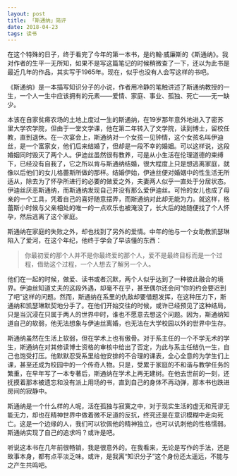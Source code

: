 ```yaml
---
layout: post
title: 「斯通纳」简评
date: 2018-04-23
tags: 读书
---
```


在这个特殊的日子，终于看完了今年的第一本书，是约翰·威廉斯的《斯通纳》。我对作者的生平一无所知，如果不是写这篇笔记的时候稍微查了一下，还以为此书是最近几年的作品，其实写于1965年。现在，似乎也没有人会写这样的书吧。

《斯通纳》是一本描写知识分子的小说，作者用冷静的笔触讲述了斯通纳教授的一生，一个人一生中应该拥有的元素——爱情、家庭、事业、孤独、死亡——无一缺少。

本该在自家贫瘠农场的土地上度过一生的斯通纳，在19岁那年意外地进入了密苏里大学农学院，但由于一堂文学课，他在第二年转入了文学院，读到博士，留校任教，直到退休。在一次宴会上，斯通纳对一个女孩一见钟情，这个女孩名叫伊迪丝，是一个富家女，他们后来结婚了，但却是一段不幸的婚姻。可以这样说，这段婚姻同时毁灭了两个人。伊迪丝虽然很有教养，可是从小生活在伦理道德的束缚下，已经没有自我了，它之所以肯与斯通纳结婚，很大程度上只是想逃离家庭，就像以后他们的女儿格蕾斯所做的那样。结婚伊始，伊迪丝便对婚姻中的性生活无所适从，除去为了怀孕所进行的必要的做爱之外，夫妻两人似乎一直处于分居状态。伊迪丝厌恶斯通纳，而斯通纳发现自己并没有那么爱伊迪丝。可怜的女儿也成了母亲的一个工具，凭着自己的喜好随意摆弄，而斯通纳对此却无能为力。就这样，格蕾斯小时候与父亲相处的唯一的一点欢乐也被淹没了，长大后的她随便找了个人怀孕，然后逃离了这个家庭。

斯通纳在家庭的失败之外，却也找到了另外的爱情。中年的他与一个女助教凯瑟琳陷入了爱河，在这个年纪，他终于学会了早该懂的东西：
>你最初爱的那个人并不是你最终爱的那个人，爱不是最终目标而是一个过程，借助这个过程，一个人想去了解另一个人。

他们在一起的时候，做爱、读书或者沉默，两个人似乎达到了一种彼此融合的境界。伊迪丝知道丈夫的这段外遇，却毫不在乎，甚至偶尔还会问“你的约会要迟到了吧”这样的问题。然而，斯通纳在系里的仇敌却要借题发挥，在这种压力下，斯通纳和凯瑟琳默契地分手了。在他们开始交往的时候，或许已经预见了这种结局，只是当沉浸在只属于两人的世界中时，谁也不愿意去想这个问题。因为，斯通纳知道自己的软弱，他无法想象与伊迪丝离婚，也无法在大学校园以外的世界中生存。

斯通纳虽然在生活上软弱，但在学术上也有傲骨。对于系主任的一个不学无术的学生，斯通纳在对其修读博士资格的审核中给出了否定，为此与系主任结仇一生，自己也饱受打压。他默默忍受系里给他安排的不合理的课表，全心全意的为学生们上课，甚至还成为校园中的一个传奇人物。只是，受累于家庭的不和谐与教学任务的繁重，在早年写了一本专著后，斯通纳在学术上再无建树。在他去世前的一刻，还抚摸着那本被遗忘和没有派上用场的书，直到自己的身体不再动弹，那本书也跌进房间的寂静中。

斯通纳是一个什么样的人呢，活在孤独与寂寞之中，对于现实生活的虚无和荒谬无能无力，却也在精神世界中做着微不足道的反抗，终究还是在意识模糊中走向死亡。这是一个边缘的人，我们可以钦佩他的精神独立，也可以讥刺他的性格懦弱。斯通纳实现了自己的追求吗？或许是吧。

听说这本书在几年前很畅销，我是很意外的。在我看来，无论是写作的手法，还是故事本身，都有点平淡乏味。或许，是我离“知识分子”这个身份还太遥远，不能与之产生共鸣吧。